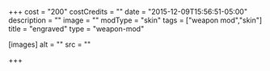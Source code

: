 +++
cost = "200"
costCredits = ""
date = "2015-12-09T15:56:51-05:00"
description = ""
image = ""
modType = "skin"
tags = ["weapon mod","skin"]
title = "engraved"
type = "weapon-mod"

[images]
  alt = ""
  src = ""

+++
